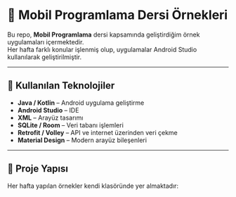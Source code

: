 # 📱 Mobil Programlama Dersi Örnekleri

Bu repo, **Mobil Programlama** dersi kapsamında geliştirdiğim örnek uygulamaları içermektedir.  
Her hafta farklı konular işlenmiş olup, uygulamalar Android Studio kullanılarak geliştirilmiştir.  

---

## 🚀 Kullanılan Teknolojiler

- **Java / Kotlin** – Android uygulama geliştirme  
- **Android Studio** – IDE  
- **XML** – Arayüz tasarımı  
- **SQLite / Room** – Veri tabanı işlemleri  
- **Retrofit / Volley** – API ve internet üzerinden veri çekme  
- **Material Design** – Modern arayüz bileşenleri  

---

## 📂 Proje Yapısı

Her hafta yapılan örnekler kendi klasöründe yer almaktadır:



